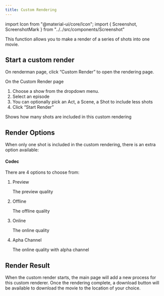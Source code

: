 ```yaml
---
title: Custom Rendering
---
```

import Icon from "@material-ui/core/Icon";
import { Screenshot, ScreenshotMark } from "../../src/components/Screenshot"

This function allows you to make a render of a series of shots into one movie.

## Start a custom render

On renderman page, click “Custom Render” to open the rendering page.

<Screenshot image="/screenshot/renderman.png">
  <ScreenshotMark x="71.2%" y="18.8%" width="18%" height="9%" textPosition="bottom-left" focusDim="true"></ScreenshotMark>
</Screenshot>

On the Custom Render page

1. Choose a show from the dropdown menu.
1. Select an episode
1. You can optionally pick an Act, a Scene, a Shot to include less shots
1. Click “Start Render”

<Screenshot image="/screenshot/renderman_custom_render.png">
  <ScreenshotMark x="27%" y="75%" width="32%" height="10%" borderRadius="10px" textPosition="bottom-right">
   Shows how many shots are included in this custom rendering
  </ScreenshotMark>
</Screenshot>

## Render Options

When only one shot is included in the custom rendering, there is an extra option available:

#### Codec

There are 4 options to choose from:

1. Preview
   
   The preview quality 

1. Offline
   
   The offline quality 

1. Online
   
   The online quality 

1. Apha Channel
   
   The online quality with alpha channel


## Render Result

When the custom render starts, the main page will add a new process for this custom renderer.
Once the rendering complete, a download button will be available to download the movie to the location of your choice.

<Screenshot image="/screenshot/renderman_custom_render_result.png">
</Screenshot>
